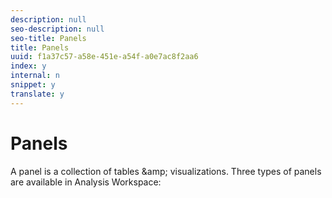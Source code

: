 ```yaml
---
description: null
seo-description: null
seo-title: Panels
title: Panels
uuid: f1a37c57-a58e-451e-a54f-a0e7ac8f2aa6
index: y
internal: n
snippet: y
translate: y
---
```


# Panels

A panel is a collection of tables &amp;amp; visualizations. Three types of panels are available in Analysis Workspace: 
